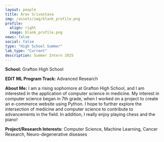 ```yaml
---
layout: people
title: Arav Srivastava
img: /assets/img/blank_profile.png
profile:
  align: right
  image: blank_profile.png
news: false
social: false
type: "High School Summer"
lab_type: "Current"
description: Summer Intern 2025
---
```


**School:** Grafton High School

**EDIT ML Program Track:**
Advanced Research

**About Me:**
I am a rising sophomore at Grafton High School, and I am interested in the application of computer science in medicine. My interest in computer science began in 7th grade, when I worked on a project to create an e-commerce website using Python. I hope to further explore the intersection of medicine and computer science to contribute to advancements in the field. In addition, I really enjoy playing chess and the piano!

**Project/Research Interests:**
Computer Science, Machine Learning, Cancer Research, Neuro-degenerative diseases
    